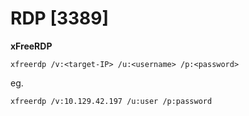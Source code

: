 # RDP \[3389]

**xFreeRDP**

```shell-session
xfreerdp /v:<target-IP> /u:<username> /p:<password>
```

eg.

```shell-session
xfreerdp /v:10.129.42.197 /u:user /p:password
```

